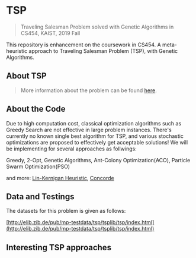 # TSP

> Traveling Salesman Problem solved with Genetic Algorithms in CS454, KAIST, 2019 Fall

This repository is enhancement on the coursework in CS454. A meta-heuristic approach to Traveling Salesman Problem (TSP), with Genetic Algorithms. 

## About TSP

> More information about the problem can be found [here](https://en.wikipedia.org/wiki/Travelling_salesman_problem). 

## About the Code

Due to high computation cost, classical optimization algorithms such as Greedy Search are not effective in large problem instances. 
There's currently no known single best algorithm for TSP, and various stochastic optimizations are proposed to effectively get acceptable solutions!
We will be implementing for several approaches as follwings: 

Greedy, 2-Opt, Genetic Algorithms, Ant-Colony Optimization(ACO), Particle Swarm Optimization(PSO)

and more: [Lin-Kernigan Heuristic](http://www.akira.ruc.dk/~keld/research/LKH/), [Concorde](http://www.math.uwaterloo.ca/tsp/concorde/gui/gui.htm)

## Data and Testings

The datasets for this problem is given as follows: 

[http://elib.zib.de/pub/mp-testdata/tsp/tsplib/tsp/index.html](http://elib.zib.de/pub/mp-testdata/tsp/tsplib/tsp/index.html)

## Interesting TSP approaches

<!--
[https://www.researchgate.net/post/What_is_the_best_soft-computing_algorithm_used_to_solve_TSP_Problem_the_travelling_salesman_problem2](https://www.researchgate.net/post/What_is_the_best_soft-computing_algorithm_used_to_solve_TSP_Problem_the_travelling_salesman_problem2)
-->
